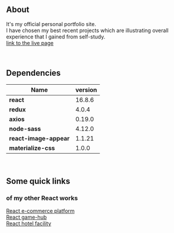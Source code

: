 ## About

It's my official personal portfolio site. <br/>
I have chosen my best recent projects which are illustrating overall experience that I gained from self-study. <br/>
[link to the live page](https://www.klauza-dev.com/)


<br/>

## Dependencies
| Name  | version |
| ------------- | ------------- |
| **react** | 16.8.6  |
| **redux** | 4.0.4  |
| **axios** | 0.19.0  |
| **node-sass** | 4.12.0 |
| **react-image-appear** | 1.1.21  |
| **materialize-css** | 1.0.0  |

<br/>

## Some quick links
### of my other React works

[React e-commerce platform](https://github.com/klauza/e-newsstand) <br/>
[React game-hub](https://github.com/klauza/noble-leaders) <br/>
[React hotel facility](https://github.com/klauza/bhutanotel)
